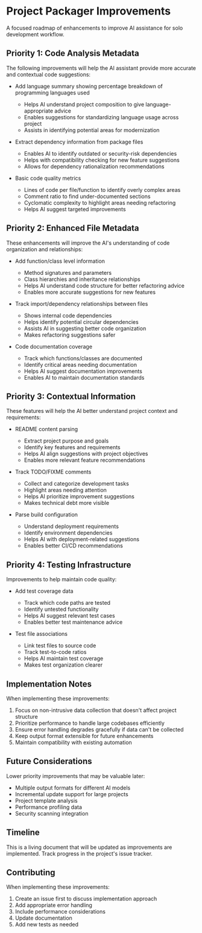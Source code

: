 # Project Packager Improvements

A focused roadmap of enhancements to improve AI assistance for solo development workflow.

## Priority 1: Code Analysis Metadata

The following improvements will help the AI assistant provide more accurate and contextual code suggestions:

- Add language summary showing percentage breakdown of programming languages used
  - Helps AI understand project composition to give language-appropriate advice
  - Enables suggestions for standardizing language usage across project
  - Assists in identifying potential areas for modernization

- Extract dependency information from package files
  - Enables AI to identify outdated or security-risk dependencies
  - Helps with compatibility checking for new feature suggestions
  - Allows for dependency rationalization recommendations

- Basic code quality metrics
  - Lines of code per file/function to identify overly complex areas
  - Comment ratio to find under-documented sections
  - Cyclomatic complexity to highlight areas needing refactoring
  - Helps AI suggest targeted improvements

## Priority 2: Enhanced File Metadata

These enhancements will improve the AI's understanding of code organization and relationships:

- Add function/class level information
  - Method signatures and parameters
  - Class hierarchies and inheritance relationships
  - Helps AI understand code structure for better refactoring advice
  - Enables more accurate suggestions for new features

- Track import/dependency relationships between files
  - Shows internal code dependencies
  - Helps identify potential circular dependencies
  - Assists AI in suggesting better code organization
  - Makes refactoring suggestions safer

- Code documentation coverage
  - Track which functions/classes are documented
  - Identify critical areas needing documentation
  - Helps AI suggest documentation improvements
  - Enables AI to maintain documentation standards

## Priority 3: Contextual Information

These features will help the AI better understand project context and requirements:

- README content parsing
  - Extract project purpose and goals
  - Identify key features and requirements
  - Helps AI align suggestions with project objectives
  - Enables more relevant feature recommendations

- Track TODO/FIXME comments
  - Collect and categorize development tasks
  - Highlight areas needing attention
  - Helps AI prioritize improvement suggestions
  - Makes technical debt more visible

- Parse build configuration
  - Understand deployment requirements
  - Identify environment dependencies
  - Helps AI with deployment-related suggestions
  - Enables better CI/CD recommendations

## Priority 4: Testing Infrastructure

Improvements to help maintain code quality:

- Add test coverage data
  - Track which code paths are tested
  - Identify untested functionality
  - Helps AI suggest relevant test cases
  - Enables better test maintenance advice

- Test file associations
  - Link test files to source code
  - Track test-to-code ratios
  - Helps AI maintain test coverage
  - Makes test organization clearer

## Implementation Notes

When implementing these improvements:
1. Focus on non-intrusive data collection that doesn't affect project structure
2. Prioritize performance to handle large codebases efficiently
3. Ensure error handling degrades gracefully if data can't be collected
4. Keep output format extensible for future enhancements
5. Maintain compatibility with existing automation

## Future Considerations

Lower priority improvements that may be valuable later:
- Multiple output formats for different AI models
- Incremental update support for large projects
- Project template analysis
- Performance profiling data
- Security scanning integration

## Timeline

This is a living document that will be updated as improvements are implemented. Track progress in the project's issue tracker.

## Contributing

When implementing these improvements:
1. Create an issue first to discuss implementation approach
2. Add appropriate error handling
3. Include performance considerations
4. Update documentation
5. Add new tests as needed